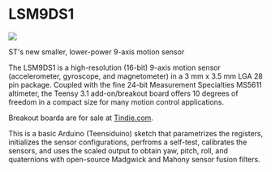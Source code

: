 LSM9DS1
=======

![](https://cloud.githubusercontent.com/assets/6698410/5024295/01c82314-6abd-11e4-8a9f-748d0687ca20.jpg)

ST's new smaller, lower-power 9-axis motion sensor

The LSM9DS1 is a high-resolution (16-bit) 9-axis motion sensor (accelerometer, gyroscope, and magnetometer) in a 3 mm x 3.5 mm LGA 28 pin package. Coupled with the fine 24-bit Measurement Specialties MS5611 altimeter, the Teensy 3.1 add-on/breakout board offers 10 degrees of freedom in a compact size for many motion control applications. 

Breakout boarda are for sale at [Tindie.com](https://www.tindie.com/products/onehorse/lsm9ds1-ms5611-breakout-board/).

This is a basic Arduino (Teensiduino) sketch that parametrizes the registers, initializes the sensor configurations, perfroms a self-test, calibrates the sensors, and uses the scaled output to obtain yaw, pitch, roll, and quaternions with open-source Madgwick and Mahony sensor fusion filters.
